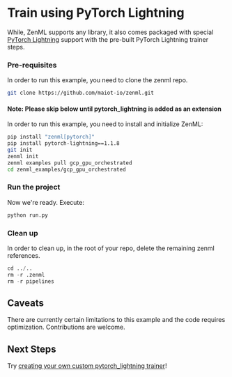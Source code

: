 # Train using PyTorch Lightning
While, ZenML supports any library, it also comes packaged with special [PyTorch Lightning](https://pytorch_lightning.org/) support with 
the pre-built PyTorch Lightning trainer steps.


### Pre-requisites
In order to run this example, you need to clone the zenml repo.

```bash
git clone https://github.com/maiot-io/zenml.git
```

#### Note: Please skip below until pytorch_lightning is added as an extension
In order to run this example, you need to install and initialize ZenML:

```bash
pip install "zenml[pytorch]"
pip install pytorch-lightning==1.1.8
git init
zenml init
zenml examples pull gcp_gpu_orchestrated
cd zenml_examples/gcp_gpu_orchestrated
```

### Run the project
Now we're ready. Execute:

```bash
python run.py
```

### Clean up
In order to clean up, in the root of your repo, delete the remaining zenml references.

```python
cd ../..
rm -r .zenml
rm -r pipelines
```

## Caveats
There are currently certain limitations to this example and the code requires optimization. Contributions are welcome.

## Next Steps
Try [creating your own custom pytorch_lightning trainer](https://docs.zenml.io/getting-started/creating-custom-logic.html)!